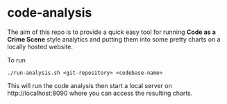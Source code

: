 # code-analysis

The aim of this repo is to provide a quick easy tool for running **Code as a Crime Scene** style analytics and putting them into some pretty charts on a locally hosted website.

To run 
```
./run-analysis.sh <git-repository> <codebase-name>
```

This will run the code analysis then start a local server on http://localhost:8090 where you can access the resulting charts. 

